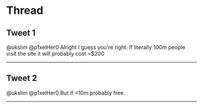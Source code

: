 # Thread

## Tweet 1

@ukslim @p1xelHer0 Alright I guess you're right. If literally 100m people visit the site it will probably cost ~$200

---

## Tweet 2

@ukslim @p1xelHer0 But if &lt;10m probably free.

---


